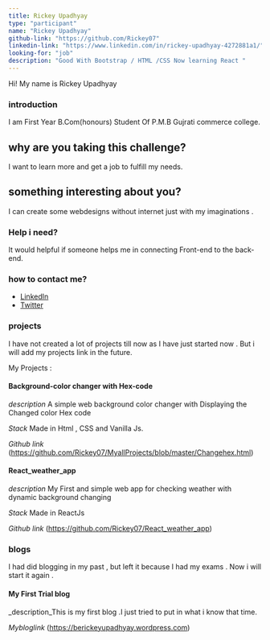 ```yaml
---
title: Rickey Upadhyay
type: "participant"
name: "Rickey Upadhyay"
github-link: "https://github.com/Rickey07"
linkedin-link: "https://www.linkedin.com/in/rickey-upadhyay-4272881a1/"
looking-for: "job"
description: "Good With Bootstrap / HTML /CSS Now learning React "
---
```


Hi! My name is Rickey Upadhyay

### introduction

I am First Year B.Com(honours) Student Of P.M.B Gujrati commerce college.

## why are you taking this challenge?

I want to learn more and get a job to fulfill my needs.

## something interesting about you?

I can create some  webdesigns without internet just with my imaginations .

### Help i need?
It would helpful if someone helps me in connecting Front-end to the back-end.

### how to contact me?

- [LinkedIn](https://www.linkedin.com/in/rickey-upadhyay-4272881a1/)
- [Twitter](https://www.Twitter.com/Rickey81873836)

### projects

I have not created a lot of projects till now as I have just started now . But i will add my projects link in the future.

My Projects :

#### Background-color changer with Hex-code 

_description_ A simple web background color changer with Displaying the Changed color Hex code 

_Stack_ Made in Html , CSS and Vanilla Js.

_Github link_ (https://github.com/Rickey07/MyallProjects/blob/master/Changehex.html)

#### React_weather_app

_description_ My First and simple web app for checking weather with dynamic background changing 

_Stack_ Made in ReactJs 

_Github link_ (https://github.com/Rickey07/React_weather_app)

### blogs

I had did blogging in my past , but left it because I had my exams . Now i will start it again .

#### My First Trial blog 

_description_This is my first blog .I just tried to put in what i know that time.

_Mybloglink_ (https://berickeyupadhyay.wordpress.com)


